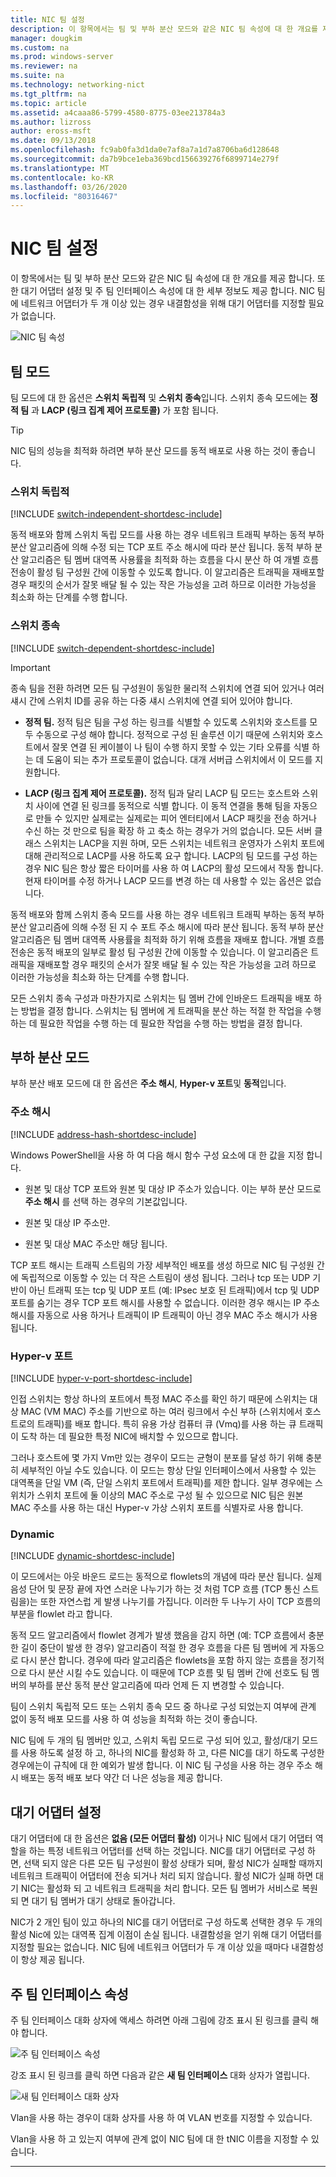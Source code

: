 ```yaml
---
title: NIC 팀 설정
description: 이 항목에서는 팀 및 부하 분산 모드와 같은 NIC 팀 속성에 대 한 개요를 제공 합니다. 또한 대기 어댑터 설정 및 주 팀 인터페이스 속성에 대 한 세부 정보도 제공 합니다. NIC 팀에 네트워크 어댑터가 두 개 이상 있는 경우 내결함성을 위해 대기 어댑터를 지정할 필요가 없습니다.
manager: dougkim
ms.custom: na
ms.prod: windows-server
ms.reviewer: na
ms.suite: na
ms.technology: networking-nict
ms.tgt_pltfrm: na
ms.topic: article
ms.assetid: a4caaa86-5799-4580-8775-03ee213784a3
ms.author: lizross
author: eross-msft
ms.date: 09/13/2018
ms.openlocfilehash: fc9ab0fa3d1da0e7af8a7a1d7a8706ba6d128648
ms.sourcegitcommit: da7b9bce1eba369bcd156639276f6899714e279f
ms.translationtype: MT
ms.contentlocale: ko-KR
ms.lasthandoff: 03/26/2020
ms.locfileid: "80316467"
---
```

# <a name="nic-teaming-settings"></a>NIC 팀 설정
이 항목에서는 팀 및 부하 분산 모드와 같은 NIC 팀 속성에 대 한 개요를 제공 합니다. 또한 대기 어댑터 설정 및 주 팀 인터페이스 속성에 대 한 세부 정보도 제공 합니다. NIC 팀에 네트워크 어댑터가 두 개 이상 있는 경우 내결함성을 위해 대기 어댑터를 지정할 필요가 없습니다.


  
![NIC 팀 속성](../../media/Create-a-New-NIC-Team-on-a-Host-Computer-or-VM/nict_06_properties.jpg)  

## <a name="teaming-modes"></a>팀 모드 
팀 모드에 대 한 옵션은 **스위치 독립적** 및 **스위치 종속**입니다. 스위치 종속 모드에는 **정적 팀** 과 **LACP (링크 집계 제어 프로토콜)** 가 포함 됩니다. 

>[!TIP]
>NIC 팀의 성능을 최적화 하려면 부하 분산 모드를 동적 배포로 사용 하는 것이 좋습니다.  
  
### <a name="switch-independent"></a>스위치 독립적
  
[!INCLUDE [switch-independent-shortdesc-include](../../includes/switch-independent-shortdesc-include.md)] 
  
동적 배포와 함께 스위치 독립 모드를 사용 하는 경우 네트워크 트래픽 부하는 동적 부하 분산 알고리즘에 의해 수정 되는 TCP 포트 주소 해시에 따라 분산 됩니다. 동적 부하 분산 알고리즘은 팀 멤버 대역폭 사용률을 최적화 하는 흐름을 다시 분산 하 여 개별 흐름 전송이 활성 팀 구성원 간에 이동할 수 있도록 합니다. 이 알고리즘은 트래픽을 재배포할 경우 패킷의 순서가 잘못 배달 될 수 있는 작은 가능성을 고려 하므로 이러한 가능성을 최소화 하는 단계를 수행 합니다.  
  
### <a name="switch-dependent"></a>스위치 종속  

[!INCLUDE [switch-dependent-shortdesc-include](../../includes/switch-dependent-shortdesc-include.md)]  
  
> [!IMPORTANT]  
> 종속 팀을 전환 하려면 모든 팀 구성원이 동일한 물리적 스위치에 연결 되어 있거나 여러 섀시 간에 스위치 ID를 공유 하는 다중 섀시 스위치에 연결 되어 있어야 합니다.


- **정적 팀.** 정적 팀은 팀을 구성 하는 링크를 식별할 수 있도록 스위치와 호스트를 모두 수동으로 구성 해야 합니다. 정적으로 구성 된 솔루션 이기 때문에 스위치와 호스트에서 잘못 연결 된 케이블이 나 팀이 수행 하지 못할 수 있는 기타 오류를 식별 하는 데 도움이 되는 추가 프로토콜이 없습니다. 대개 서버급 스위치에서 이 모드를 지원합니다.

- **LACP (링크 집계 제어 프로토콜).** 정적 팀과 달리 LACP 팀 모드는 호스트와 스위치 사이에 연결 된 링크를 동적으로 식별 합니다. 이 동적 연결을 통해 팀을 자동으로 만들 수 있지만 실제로는 실제로는 피어 엔터티에서 LACP 패킷을 전송 하거나 수신 하는 것 만으로 팀을 확장 하 고 축소 하는 경우가 거의 없습니다. 모든 서버 클래스 스위치는 LACP을 지원 하며, 모든 스위치는 네트워크 운영자가 스위치 포트에 대해 관리적으로 LACP를 사용 하도록 요구 합니다. LACP의 팀 모드를 구성 하는 경우 NIC 팀은 항상 짧은 타이머를 사용 하 여 LACP의 활성 모드에서 작동 합니다.  현재 타이머를 수정 하거나 LACP 모드를 변경 하는 데 사용할 수 있는 옵션은 없습니다.


동적 배포와 함께 스위치 종속 모드를 사용 하는 경우 네트워크 트래픽 부하는 동적 부하 분산 알고리즘에 의해 수정 된 지 수 포트 주소 해시에 따라 분산 됩니다.  동적 부하 분산 알고리즘은 팀 멤버 대역폭 사용률을 최적화 하기 위해 흐름을 재배포 합니다. 개별 흐름 전송은 동적 배포의 일부로 활성 팀 구성원 간에 이동할 수 있습니다. 이 알고리즘은 트래픽을 재배포할 경우 패킷의 순서가 잘못 배달 될 수 있는 작은 가능성을 고려 하므로 이러한 가능성을 최소화 하는 단계를 수행 합니다.  
  
모든 스위치 종속 구성과 마찬가지로 스위치는 팀 멤버 간에 인바운드 트래픽을 배포 하는 방법을 결정 합니다.  스위치는 팀 멤버에 게 트래픽을 분산 하는 적절 한 작업을 수행 하는 데 필요한 작업을 수행 하는 데 필요한 작업을 수행 하는 방법을 결정 합니다.  


## <a name="load-balancing-modes"></a>부하 분산 모드  
부하 분산 배포 모드에 대 한 옵션은 **주소 해시**, **Hyper-v 포트**및 **동적**입니다.  
  
### <a name="address-hash"></a>주소 해시
  
[!INCLUDE [address-hash-shortdesc-include](../../includes/address-hash-shortdesc-include.md)]
  
Windows PowerShell을 사용 하 여 다음 해시 함수 구성 요소에 대 한 값을 지정 합니다.  
  
-   원본 및 대상 TCP 포트와 원본 및 대상 IP 주소가 있습니다. 이는 부하 분산 모드로 **주소 해시** 를 선택 하는 경우의 기본값입니다.  
  
-   원본 및 대상 IP 주소만.  
  
-   원본 및 대상 MAC 주소만 해당 됩니다.  
  
TCP 포트 해시는 트래픽 스트림의 가장 세부적인 배포를 생성 하므로 NIC 팀 구성원 간에 독립적으로 이동할 수 있는 더 작은 스트림이 생성 됩니다. 그러나 tcp 또는 UDP 기반이 아닌 트래픽 또는 tcp 및 UDP 포트 (예: IPsec 보호 된 트래픽)에서 tcp 및 UDP 포트를 숨기는 경우 TCP 포트 해시를 사용할 수 없습니다. 이러한 경우 해시는 IP 주소 해시를 자동으로 사용 하거나 트래픽이 IP 트래픽이 아닌 경우 MAC 주소 해시가 사용 됩니다.  
  
### <a name="hyper-v-port"></a>Hyper-v 포트
  
[!INCLUDE [hyper-v-port-shortdesc-include](../../includes/hyper-v-port-shortdesc-include.md)]  
  
인접 스위치는 항상 하나의 포트에서 특정 MAC 주소를 확인 하기 때문에 스위치는 대상 MAC (VM MAC) 주소를 기반으로 하는 여러 링크에서 수신 부하 (스위치에서 호스트로의 트래픽)를 배포 합니다. 특히 유용 가상 컴퓨터 큐 (Vmq)를 사용 하는 큐 트래픽이 도착 하는 데 필요한 특정 NIC에 배치할 수 있으므로 합니다.  
  
그러나 호스트에 몇 가지 Vm만 있는 경우이 모드는 균형이 분포를 달성 하기 위해 충분히 세부적인 아닐 수도 있습니다. 이 모드는 항상 단일 인터페이스에서 사용할 수 있는 대역폭을 단일 VM (즉, 단일 스위치 포트에서 트래픽)를 제한 합니다. 일부 경우에는 스위치가 스위치 포트에 둘 이상의 MAC 주소로 구성 될 수 있으므로 NIC 팀은 원본 MAC 주소를 사용 하는 대신 Hyper-v 가상 스위치 포트를 식별자로 사용 합니다.  
  
### <a name="dynamic"></a>Dynamic
  
[!INCLUDE [dynamic-shortdesc-include](../../includes/dynamic-shortdesc-include.md)]
  
이 모드에서는 아웃 바운드 로드는 동적으로 flowlets의 개념에 따라 분산 됩니다. 실제 음성 단어 및 문장 끝에 자연 스러운 나누기가 하는 것 처럼 TCP 흐름 (TCP 통신 스트림을)는 또한 자연스럽 게 발생 나누기를 가집니다. 이러한 두 나누기 사이 TCP 흐름의 부분을 flowlet 라고 합니다.  
  
동적 모드 알고리즘에서 flowlet 경계가 발생 했음을 감지 하면 (예: TCP 흐름에서 충분 한 길이 중단이 발생 한 경우) 알고리즘이 적절 한 경우 흐름을 다른 팀 멤버에 게 자동으로 다시 분산 합니다.  경우에 따라 알고리즘은 flowlets을 포함 하지 않는 흐름을 정기적으로 다시 분산 시킬 수도 있습니다. 이 때문에 TCP 흐름 및 팀 멤버 간에 선호도 팀 멤버의 부하를 분산 동적 분산 알고리즘에 따라 언제 든 지 변경할 수 있습니다.  
  
팀이 스위치 독립적 모드 또는 스위치 종속 모드 중 하나로 구성 되었는지 여부에 관계 없이 동적 배포 모드를 사용 하 여 성능을 최적화 하는 것이 좋습니다.  
  
NIC 팀에 두 개의 팀 멤버만 있고, 스위치 독립 모드로 구성 되어 있고, 활성/대기 모드를 사용 하도록 설정 하 고, 하나의 NIC를 활성화 하 고, 다른 NIC를 대기 하도록 구성한 경우에는이 규칙에 대 한 예외가 발생 합니다. 이 NIC 팀 구성을 사용 하는 경우 주소 해시 배포는 동적 배포 보다 약간 더 나은 성능을 제공 합니다.  


## <a name="standby-adapter-setting"></a>대기 어댑터 설정  
대기 어댑터에 대 한 옵션은 **없음 (모든 어댑터 활성)** 이거나 NIC 팀에서 대기 어댑터 역할을 하는 특정 네트워크 어댑터를 선택 하는 것입니다. NIC를 대기 어댑터로 구성 하면, 선택 되지 않은 다른 모든 팀 구성원이 활성 상태가 되며, 활성 NIC가 실패할 때까지 네트워크 트래픽이 어댑터에 전송 되거나 처리 되지 않습니다. 활성 NIC가 실패 하면 대기 NIC는 활성화 되 고 네트워크 트래픽을 처리 합니다. 모든 팀 멤버가 서비스로 복원 되 면 대기 팀 멤버가 대기 상태로 돌아갑니다.  

NIC가 2 개인 팀이 있고 하나의 NIC를 대기 어댑터로 구성 하도록 선택한 경우 두 개의 활성 Nic에 있는 대역폭 집계 이점이 손실 됩니다.  내결함성을 얻기 위해 대기 어댑터를 지정할 필요는 없습니다. NIC 팀에 네트워크 어댑터가 두 개 이상 있을 때마다 내결함성이 항상 제공 됩니다.
 
  
## <a name="primary-team-interface-property"></a>주 팀 인터페이스 속성  
주 팀 인터페이스 대화 상자에 액세스 하려면 아래 그림에 강조 표시 된 링크를 클릭 해야 합니다.  
  
![주 팀 인터페이스 속성](../../media/Create-a-New-NIC-Team-on-a-Host-Computer-or-VM/nict_10_primaryteaminterface.jpg)  
  
강조 표시 된 링크를 클릭 하면 다음과 같은 **새 팀 인터페이스** 대화 상자가 열립니다.  
  
![새 팀 인터페이스 대화 상자](../../media/Create-a-New-NIC-Team-on-a-Host-Computer-or-VM/nict_newteaminterface.jpg)  
  
Vlan을 사용 하는 경우이 대화 상자를 사용 하 여 VLAN 번호를 지정할 수 있습니다.  
  
Vlan을 사용 하 고 있는지 여부에 관계 없이 NIC 팀에 대 한 tNIC 이름을 지정할 수 있습니다.  
  


---